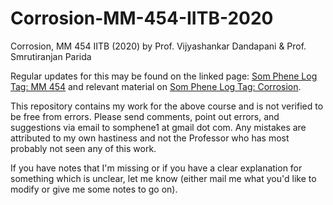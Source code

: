 # Corrosion-MM-454-IITB-2020
Corrosion, MM 454 IITB (2020) by Prof. Vijyashankar Dandapani &amp; Prof. Smrutiranjan Parida

Regular updates for this may be found on the linked page: [Som Phene Log Tag: MM 454](https://somphene.github.io/tags/#MM%20454) and relevant material on [Som Phene Log Tag: Corrosion](https://somphene.github.io/tags/#Corrosion). 

This repository contains my work for the above course and is not verified to be free from errors. Please send comments, point out errors, and suggestions via email to somphene1 at gmail dot com. Any mistakes are attributed to my own hastiness and not the Professor who has most probably not seen any of this work. 

If you have notes that I'm missing or if you have a clear explanation for something which is unclear, let me know (either mail me what you'd like to modify or give me some notes to go on).
